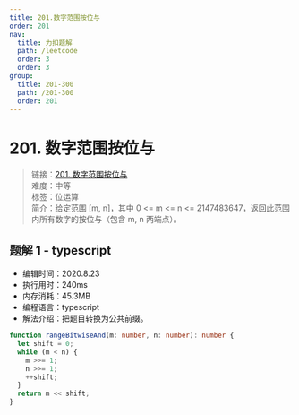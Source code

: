 ```yaml
---
title: 201.数字范围按位与
order: 201
nav:
  title: 力扣题解
  path: /leetcode
  order: 3
  order: 3
group:
  title: 201-300
  path: /201-300
  order: 201
---
```


# 201. 数字范围按位与

> 链接：[201. 数字范围按位与](https://leetcode-cn.com/problems/bitwise-and-of-numbers-range/)  
> 难度：中等  
> 标签：位运算  
> 简介：给定范围 [m, n]，其中 0 <= m <= n <= 2147483647，返回此范围内所有数字的按位与（包含 m, n 两端点）。

## 题解 1 - typescript

- 编辑时间：2020.8.23
- 执行用时：240ms
- 内存消耗：45.3MB
- 编程语言：typescript
- 解法介绍：把题目转换为公共前缀。

```typescript
function rangeBitwiseAnd(m: number, n: number): number {
  let shift = 0;
  while (m < n) {
    m >>= 1;
    n >>= 1;
    ++shift;
  }
  return m << shift;
}
```
